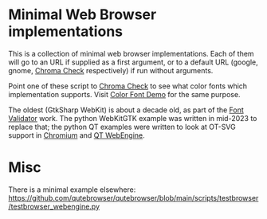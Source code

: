 # Minimal Web Browser implementations

This is a collection of minimal web browser implementations. Each of them will
go to an URL if supplied as a first argument, or to a default URL (google, gnome, [Chroma Check](https://pixelambacht.nl/chromacheck/) respectively)
if run without arguments.

Point one of these script to [Chroma Check](https://pixelambacht.nl/chromacheck/) to see what
color fonts which implementation supports. Visit [Color Font Demo](https://yoksel.github.io/color-fonts-demo/)
for the same purpose.

The oldest (GtkSharp WebKit) is about a decade old, as part of the
[Font Validator](https://github.com/HinTak/Font-Validator) work. The python WebKitGTK example
was written in mid-2023 to replace that; the python QT examples were written to look at OT-SVG support
in [Chromium](https://github.com/HinTak/chromium-mod-CI) and [QT WebEngine](https://github.com/HinTak/Qt6WE-OT-SVG).


# Misc

There is a minimal example elsewhere:
https://github.com/qutebrowser/qutebrowser/blob/main/scripts/testbrowser/testbrowser_webengine.py

